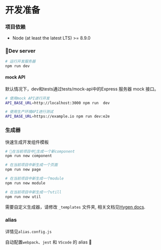 # 开发准备

### 项目依赖

* Node (at least the latest LTS) >= 8.9.0

### Dev server

```bash
# 运行开发服务器
npm run dev
```

#### mock API

默认情况下，dev和tests通过tests/mock-api中的Express 服务器 mock 接口。

```bash
# 使用mock API进行开发
API_BASE_URL=http://localhost:3000 npm run  dev

# 使用生产环境API进行测试
API_BASE_URL=https://example.io npm run dev:e2e
```

### 生成器

快速生成开发组件模板

```bash
# 在当前项目中生成一个新component
npm run new component

# 在当前项目中新生成一个页面
npm run new page

# 在当前项目中新生成一个module
npm run new module

# 在当前项目中新生成一个utill
npm run new util
```

需要自定义生成器，请修改 `_templates` 文件夹, 相关文档见[Hygen docs](http://www.hygen.io/).

### alias

详情见`alias.config.js`

自动配置`webpack`、`jest` 和 `VScode` 的 alias 